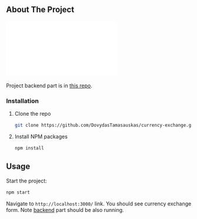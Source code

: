 ## About The Project

![Issue description](./currencyExchange.pdf)

Project backend part is in [this repo](https://github.com/DovydasTamasauskas/currency-exchange-be).

### Installation

1. Clone the repo
   ```sh
   git clone https://github.com/DovydasTamasauskas/currency-exchange.git
   ```
2. Install NPM packages
   ```sh
   npm install
   ```

## Usage

Start the project:

```sh
npm start
```

Navigate to `http://localhost:3000/` link. You should see currency exchange form. Note [backend](https://github.com/DovydasTamasauskas/currency-exchange-be) part should be also running.
